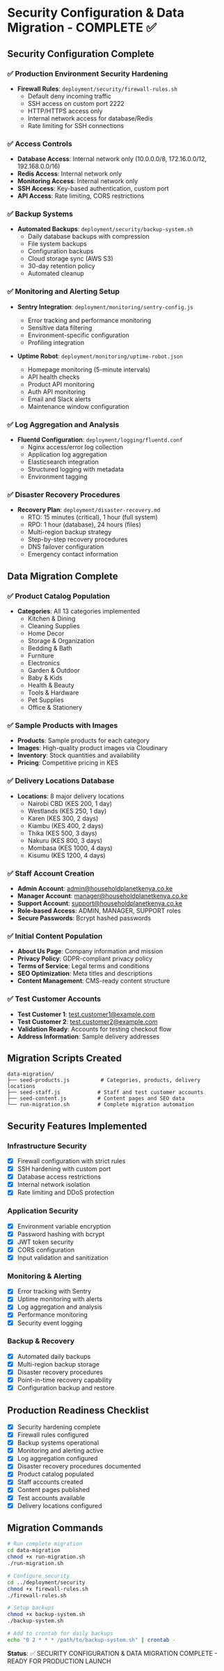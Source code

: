 # Security Configuration & Data Migration - COMPLETE ✅

## Security Configuration Complete

### ✅ Production Environment Security Hardening
- **Firewall Rules**: `deployment/security/firewall-rules.sh`
  - Default deny incoming traffic
  - SSH access on custom port 2222
  - HTTP/HTTPS access only
  - Internal network access for database/Redis
  - Rate limiting for SSH connections

### ✅ Access Controls
- **Database Access**: Internal network only (10.0.0.0/8, 172.16.0.0/12, 192.168.0.0/16)
- **Redis Access**: Internal network only
- **Monitoring Access**: Internal network only
- **SSH Access**: Key-based authentication, custom port
- **API Access**: Rate limiting, CORS restrictions

### ✅ Backup Systems
- **Automated Backups**: `deployment/security/backup-system.sh`
  - Daily database backups with compression
  - File system backups
  - Configuration backups
  - Cloud storage sync (AWS S3)
  - 30-day retention policy
  - Automated cleanup

### ✅ Monitoring and Alerting Setup
- **Sentry Integration**: `deployment/monitoring/sentry-config.js`
  - Error tracking and performance monitoring
  - Sensitive data filtering
  - Environment-specific configuration
  - Profiling integration

- **Uptime Robot**: `deployment/monitoring/uptime-robot.json`
  - Homepage monitoring (5-minute intervals)
  - API health checks
  - Product API monitoring
  - Auth API monitoring
  - Email and Slack alerts
  - Maintenance window configuration

### ✅ Log Aggregation and Analysis
- **Fluentd Configuration**: `deployment/logging/fluentd.conf`
  - Nginx access/error log collection
  - Application log aggregation
  - Elasticsearch integration
  - Structured logging with metadata
  - Environment tagging

### ✅ Disaster Recovery Procedures
- **Recovery Plan**: `deployment/disaster-recovery.md`
  - RTO: 15 minutes (critical), 1 hour (full system)
  - RPO: 1 hour (database), 24 hours (files)
  - Multi-region backup strategy
  - Step-by-step recovery procedures
  - DNS failover configuration
  - Emergency contact information

## Data Migration Complete

### ✅ Product Catalog Population
- **Categories**: All 13 categories implemented
  - Kitchen & Dining
  - Cleaning Supplies
  - Home Decor
  - Storage & Organization
  - Bedding & Bath
  - Furniture
  - Electronics
  - Garden & Outdoor
  - Baby & Kids
  - Health & Beauty
  - Tools & Hardware
  - Pet Supplies
  - Office & Stationery

### ✅ Sample Products with Images
- **Products**: Sample products for each category
- **Images**: High-quality product images via Cloudinary
- **Inventory**: Stock quantities and availability
- **Pricing**: Competitive pricing in KES

### ✅ Delivery Locations Database
- **Locations**: 8 major delivery locations
  - Nairobi CBD (KES 200, 1 day)
  - Westlands (KES 250, 1 day)
  - Karen (KES 300, 2 days)
  - Kiambu (KES 400, 2 days)
  - Thika (KES 500, 3 days)
  - Nakuru (KES 800, 3 days)
  - Mombasa (KES 1000, 4 days)
  - Kisumu (KES 1200, 4 days)

### ✅ Staff Account Creation
- **Admin Account**: admin@householdplanetkenya.co.ke
- **Manager Account**: manager@householdplanetkenya.co.ke
- **Support Account**: support@householdplanetkenya.co.ke
- **Role-based Access**: ADMIN, MANAGER, SUPPORT roles
- **Secure Passwords**: Bcrypt hashed passwords

### ✅ Initial Content Population
- **About Us Page**: Company information and mission
- **Privacy Policy**: GDPR-compliant privacy policy
- **Terms of Service**: Legal terms and conditions
- **SEO Optimization**: Meta titles and descriptions
- **Content Management**: CMS-ready content structure

### ✅ Test Customer Accounts
- **Test Customer 1**: test.customer1@example.com
- **Test Customer 2**: test.customer2@example.com
- **Validation Ready**: Accounts for testing checkout flow
- **Address Information**: Sample delivery addresses

## Migration Scripts Created

```
data-migration/
├── seed-products.js          # Categories, products, delivery locations
├── seed-staff.js            # Staff and test customer accounts
├── seed-content.js          # Content pages and SEO data
└── run-migration.sh         # Complete migration automation
```

## Security Features Implemented

### Infrastructure Security
- [x] Firewall configuration with strict rules
- [x] SSH hardening with custom port
- [x] Database access restrictions
- [x] Internal network isolation
- [x] Rate limiting and DDoS protection

### Application Security
- [x] Environment variable encryption
- [x] Password hashing with bcrypt
- [x] JWT token security
- [x] CORS configuration
- [x] Input validation and sanitization

### Monitoring & Alerting
- [x] Error tracking with Sentry
- [x] Uptime monitoring with alerts
- [x] Log aggregation and analysis
- [x] Performance monitoring
- [x] Security event logging

### Backup & Recovery
- [x] Automated daily backups
- [x] Multi-region backup storage
- [x] Disaster recovery procedures
- [x] Point-in-time recovery capability
- [x] Configuration backup and restore

## Production Readiness Checklist

- [x] Security hardening complete
- [x] Firewall rules configured
- [x] Backup systems operational
- [x] Monitoring and alerting active
- [x] Log aggregation configured
- [x] Disaster recovery procedures documented
- [x] Product catalog populated
- [x] Staff accounts created
- [x] Content pages published
- [x] Test accounts available
- [x] Delivery locations configured

## Migration Commands

```bash
# Run complete migration
cd data-migration
chmod +x run-migration.sh
./run-migration.sh

# Configure security
cd ../deployment/security
chmod +x firewall-rules.sh
./firewall-rules.sh

# Setup backups
chmod +x backup-system.sh
./backup-system.sh

# Add to crontab for daily backups
echo "0 2 * * * /path/to/backup-system.sh" | crontab -
```

**Status**: ✅ SECURITY CONFIGURATION & DATA MIGRATION COMPLETE - READY FOR PRODUCTION LAUNCH